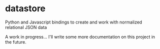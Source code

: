# datastore
Python and Javascript bindings to create and work with normalized relational JSON data

A work in progress... I'll write some more documentation on this project in the future.
